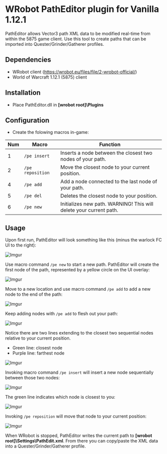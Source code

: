 # WRobot PathEditor plugin for Vanilla 1.12.1

PathEditor allows Vector3 path XML data to be modified real-time from within the 5875 game client.  Use this tool to create paths that can be imported into Quester/Grinder/Gatherer profiles.

## Dependencies

- WRobot client (https://wrobot.eu/files/file/2-wrobot-official/)
- World of Warcraft 1.12.1 (5875) client

## Installation

- Place PathEditor.dll in **[wrobot root]\Plugins**

## Configuration

- Create the folowing macros in-game:


 **Num** | **Macro** | **Function** 
---|---|---
 1 | `/pe insert` | Inserts a node between the closest two nodes of your path. 
 2 | `/pe reposition` | Move the closest node to your current position. 
 4 | `/pe add` | Add a node connected to the last node of your path. 
 5 | `/pe del` | Deletes the closest node to your position. 
 6 | `/pe new` | Initializes new path.  WARNING!  This will delete your current path. 
 
## Usage

Upon first run, PathEditor will look something like this (minus the warlock FC UI to the right):

![Imgur](https://i.imgur.com/FVhEFKo.png)<Br>

Use macro command `/pe new` to start a new path.  PathEditor will create the first node of the path, represented by a yellow circle on the UI overlay:

![Imgur](https://i.imgur.com/rF30M2P.png)<Br>

Move to a new location and use macro command `/pe add` to add a new node to the end of the path:

![Imgur](https://i.imgur.com/lIyo9LF.png)<Br>

Keep adding nodes with `/pe add` to flesh out your path:

![Imgur](https://i.imgur.com/oG59cEw.png)<Br>

Notice there are two lines extending to the closest two sequential nodes relative to your current position.
- Green line: closest node
- Purple line: farthest node

![Imgur](https://i.imgur.com/chj8OkZ.png)<Br>

Invoking macro command `/pe insert` will insert a new node sequentially between those two nodes:

![Imgur](https://i.imgur.com/H69SEHX.png)<Br>

The green line indicates which node is closest to you:

![Imgur](https://i.imgur.com/Qvtka57.png)<Br>

Invoking `/pe reposition` will move that node to your current position:

![Imgur](https://i.imgur.com/bZyXmDI.png)<Br>

When WRobot is stopped, PathEditor writes the current path to **[wrobot root]\Settings\PathEdit.xml**.  From there you can copy/paste the XML data into a Quester/Grinder/Gatherer profile.
